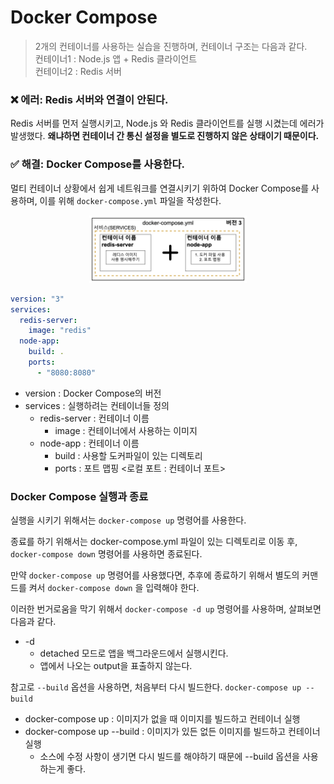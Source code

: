 # Docker Compose

> 2개의 컨테이너를 사용하는 실습을 진행하며, 컨테이너 구조는 다음과 같다.   
> 컨테이너1 : Node.js 앱 + Redis 클라이언트  
> 컨테이너2 : Redis 서버

### ❌ 에러: Redis 서버와 연결이 안된다.

Redis 서버를 먼저 실행시키고, Node.js 와 Redis 클라이언트를 실행 시켰는데 에러가 발생했다.
**왜냐하면 컨테이너 간 통신 설정을 별도로 진행하지 않은 상태이기 때문이다.**

### ✅ 해결: Docker Compose를 사용한다.

멀티 컨테이너 상황에서 쉽게 네트워크를 연결시키기 위하여 Docker Compose를 사용하며, 이를 위해
`docker-compose.yml` 파일을 작성한다.

<center><img src="./assets/05.png" width="50%" height="50%"></center>

```yaml
version: "3"
services:
  redis-server:
    image: "redis"
  node-app:
    build: .
    ports:
      - "8080:8080"
```

- version : Docker Compose의 버전
- services : 실행하려는 컨테이너들 정의
  - redis-server : 컨테이너 이름
    - image : 컨테이너에서 사용하는 이미지
  - node-app : 컨테이너 이름
    - build : 사용할 도커파일이 있는 디렉토리
    - ports : 포트 맵핑 <로컬 포트 : 컨테이너 포트>

### Docker Compose 실행과 종료

실행을 시키기 위해서는 `docker-compose up` 명령어를 사용한다.

종료를 하기 위해서는 docker-compose.yml 파일이 있는 디렉토리로 이동 후, `docker-compose down`
명령어를 사용하면 종료된다.

만약 `docker-compose up` 명령어를 사용했다면, 추후에 종료하기 위해서 별도의 커맨드를 켜서 `docker-compose down` 을 입력해야 한다.

이러한 번거로움을 막기 위해서 `docker-compose -d up` 명령어를 사용하며, 살펴보면 다음과 같다.

- -d
  - detached 모드로 앱을 백그라운드에서 실행시킨다.
  - 앱에서 나오는 output을 표출하지 않는다.

참고로 `--build` 옵션을 사용하면, 처음부터 다시 빌드한다. `docker-compose up --build`

- docker-compose up : 이미지가 없을 때 이미지를 빌드하고 컨테이너 실행
- docker-compose up --build : 이미지가 있든 없든 이미지를 빌드하고 컨테이너 실행
  - 소스에 수정 사항이 생기면 다시 빌드를 해야하기 때문에 --build 옵션을 사용하는게 좋다.
